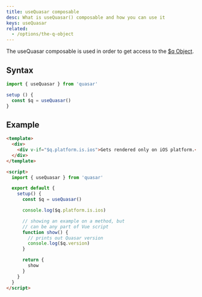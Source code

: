 ```yaml
---
title: useQuasar composable
desc: What is useQuasar() composable and how you can use it
keys: useQuasar
related:
  - /options/the-q-object
---
```


The useQuasar composable is used in order to get access to the [$q Object](/options/the-q-object).

## Syntax

```js
import { useQuasar } from 'quasar'

setup () {
  const $q = useQuasar()
}
```

## Example

```html
<template>
  <div>
    <div v-if="$q.platform.is.ios">Gets rendered only on iOS platform.</div>
  </div>
</template>

<script>
  import { useQuasar } from 'quasar'

  export default {
    setup() {
      const $q = useQuasar()

      console.log($q.platform.is.ios)

      // showing an example on a method, but
      // can be any part of Vue script
      function show() {
        // prints out Quasar version
        console.log($q.version)
      }

      return {
        show
      }
    }
  }
</script>
```
